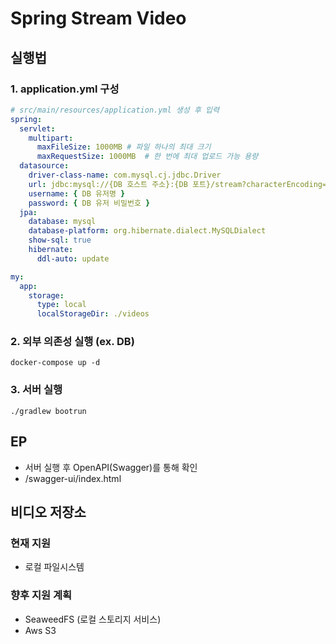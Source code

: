 # Spring Stream Video

## 실행법

### 1. application.yml 구성

```yml
# src/main/resources/application.yml 생성 후 입력
spring:
  servlet:
    multipart:
      maxFileSize: 1000MB # 파일 하나의 최대 크기
      maxRequestSize: 1000MB  # 한 번에 최대 업로드 가능 용량
  datasource:
    driver-class-name: com.mysql.cj.jdbc.Driver
    url: jdbc:mysql://{DB 호스트 주소}:{DB 포트}/stream?characterEncoding=UTF-8&serverTimezone=UTC
    username: { DB 유저명 }
    password: { DB 유저 비밀번호 }
  jpa:
    database: mysql
    database-platform: org.hibernate.dialect.MySQLDialect
    show-sql: true
    hibernate:
      ddl-auto: update

my:
  app:
    storage:
      type: local
      localStorageDir: ./videos

```

### 2. 외부 의존성 실행 (ex. DB)

`docker-compose up -d`

### 3. 서버 실행

`./gradlew bootrun`

## EP

- 서버 실행 후 OpenAPI(Swagger)를 통해 확인
- /swagger-ui/index.html

## 비디오 저장소

### 현재 지원

- 로컬 파일시스템

### 향후 지원 계획

- SeaweedFS (로컬 스토리지 서비스)
- Aws S3
